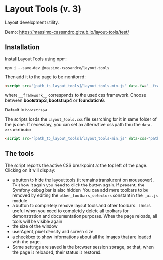 # Layout Tools (v. 3)

Layout development utility.

Demo: <https://massimo-cassandro.github.io/layout-tools/test/>

## Installation

Install Layout Tools using npm:

```shell
npm i --save-dev @massimo-cassandro/layout-tools
```

Then add it to the page to be monitored:

```html
<script src="[path_to_layout_tools]/layout_tools-min.js" data-fw="__framework__"></script>
```
where `__framework__` corresponds to the used css framework.
Choose between **bootstrap3**, **bootstrap4** or **foundation6**. 

Default is `bootstrap4`. 

The scripts loads the `layout_tools.css` file searching for it in same folder of the js one. If necessary, you can set an alternative css path thru the `data-css` attribute:

```html
<script src="[path_to_layout_tools]/layout_tools-min.js" data-css="path/layout_tools.css"></script>
```

## The tools

The script reports the active CSS breakpoint at the top left of the page. Clicking on it will display:

* a button to hide the layout tools (it remains translucent on mouseover). To show it again you need to click the button again. If present, the Symfony debug bar is also hidden. You can add more toolbars to be removed by editing the `other_toolbars_selectors` constant in the` _ui.js` module
* a button to completely remove layout tools and other toolbars. This is useful when you need to completely delete all toolbars for demonstration and documentation purposes. When the page reloads, all tools will be visible again
* the size of the window
* userAgent, pixel density and screen size
* a checkbox to show informations about all the images that are loaded with the page.
* Some settings are saved in the browser session storage, so that, when the page is reloaded, their status is restored.
